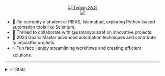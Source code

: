 <p align="center">
<a href="https://github.com/Mariahameed89">
    <img src="https://readme-typing-svg.herokuapp.com?font=Georgia&duration=750&pause=800&color=36A8E0&center=true&multiline=true&width=650&height=80&lines=Maria+Hameed;PIEAS+Student+%7C+Automation+Expert+%7C+Web+Bots+%7C+Selenium" alt="Typing SVG" />
</a>
<br/>

<a href="https://github.com/Mariahameed89">
    <img src="https://github-stats-alpha.vercel.app/api?username=Mariahameed89&cc=22272e&width=500px&tc=FFFFFF&ic=fff&bc=0000">
</a>

</p>

- 🌱 I’m currently a student at PIEAS, Islamabad, exploring Python-based automation tools like Selenium.
- 🤝 Thrilled to collaborate with @usmanyousaaf on innovative projects.
- 🥅 2024 Goals: Master advanced automation techniques and contribute to impactful projects.
- ⚡ Fun fact: I enjoy streamlining workflows and creating efficient solutions.

----

<details>
<summary>📈 Stats</summary>
<br>
My Github Stats
<br>

![](http://github-profile-summary-cards.vercel.app/api/cards/profile-details?username=Mariahameed89&theme=aura) 

![](http://github-profile-summary-cards.vercel.app/api/cards/repos-per-language?username=Mariahameed89&theme=aura) 
![](http://github-profile-summary-cards.vercel.app/api/cards/most-commit-language?username=Mariahameed89&theme=aura)

</details>
